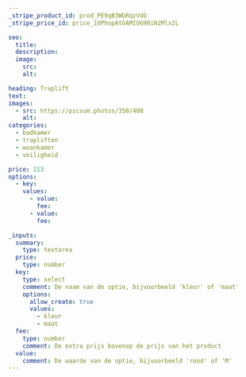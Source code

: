 ```yaml
---
_stripe_product_id: prod_PE9qB3WbRqzVdG 
_stripe_price_id: price_1OPhopAtGAMIOG90iN2MlxIL

seo:
  title:
  description:
  image:
    src: 
    alt: 

heading: Traplift 
text: 
images:
  - src: https://picsum.photos/350/400
    alt:
categories:
  - badkamer
  - trapliften
  - woonkamer
  - veiligheid

price: 213 
options:
  - key: 
    values:
      - value: 
        fee: 
      - value: 
        fee:

_inputs:
  summary:
    type: textarea
  price:
    type: number
  key:
    type: select
    comment: De naam van de optie, bijvoorbeeld 'kleur' of 'maat'
    options:
      allow_create: true
      values:
        - kleur
        - maat
  fee:
    type: number
    comment: De extra prijs bovenop de prijs van het product
  value:
    comment: De waarde van de optie, bijvoorbeeld 'rood' of 'M'
---
```

